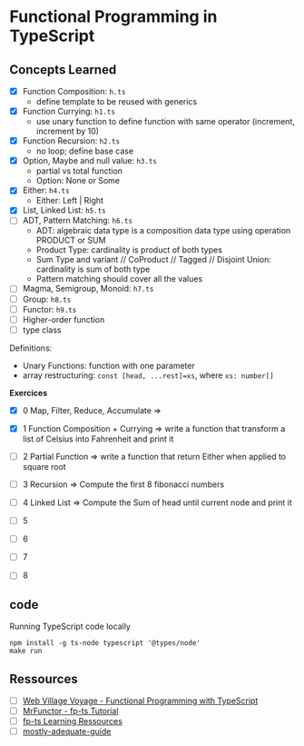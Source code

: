 # Functional Programming in TypeScript


## Concepts Learned

- [X] Function Composition: `h.ts`
	- define template to be reused with generics
- [X] Function Currying: `h1.ts`
	- use unary function to define function with same operator (increment, 
	  increment by 10)
- [X] Function Recursion: `h2.ts`
	- no loop; define base case
- [X] Option, Maybe and null value: `h3.ts`
	- partial vs total function
	- Option: None or Some
- [X] Either: `h4.ts`
	- Either: Left | Right
- [X] List, Linked List: `h5.ts`
- [ ] ADT, Pattern Matching: `h6.ts`
	- ADT: algebraic data type is a composition data type using operation PRODUCT or SUM
	- Product Type: cardinality is product of both types
	- Sum Type and variant // CoProduct // Tagged // Disjoint Union: cardinality is sum of both type
	- Pattern matching should cover all the values
- [ ] Magma, Semigroup, Monoid: `h7.ts`
- [ ] Group: `h8.ts`
- [ ] Functor: `h9.ts`
- [ ] Higher-order function
- [ ] type class

Definitions:
* Unary Functions: function with one parameter
* array restructuring: `const [head, ...rest]=xs`, where `xs: number[]`

**Exercices**

- [X] 0 Map, Filter, Reduce, Accumulate =>
- [X] 1 Function Composition + Currying => write a function that transform a list of Celsius into Fahrenheit and print it
- [ ] 2 Partial Function => write a function that return Either when applied to square root
- [ ] 3 Recursion => Compute the first 8 fibonacci numbers
- [ ] 4 Linked List => Compute the Sum of head until current node and print it
- [ ] 5 
- [ ] 6 
- [ ] 7 
- [ ] 8 


## code

Running TypeScript code locally

```
npm install -g ts-node typescript '@types/node'
make run
```

## Ressources

- [ ] [Web Village Voyage - Functional Programming with TypeScript](https://www.youtube.com/playlist?list=PLuPevXgCPUIMbCxBEnc1dNwboH6e2ImQo)
- [ ] [MrFunctor - fp-ts Tutorial](https://www.youtube.com/playlist?list=PLUMXrUa_EuePN94nJ2hAui5nWDj8RO3lH)
- [ ] [fp-ts Learning Ressources](https://gcanti.github.io/fp-ts/learning-resources/)
- [ ] [mostly-adequate-guide](https://mostly-adequate.gitbook.io/mostly-adequate-guide/)
